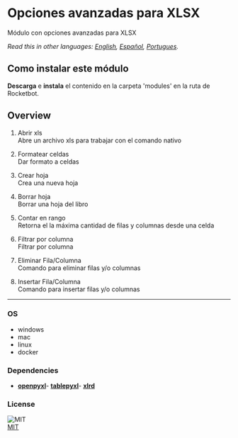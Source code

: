 # Opciones avanzadas para XLSX
  
Módulo con opciones avanzadas para XLSX  

*Read this in other languages: [English](README.md), [Español](README_es.md), [Portugues](README_pr.md).*

## Como instalar este módulo
  
__Descarga__ e __instala__ el contenido en la carpeta 'modules' en la ruta de Rocketbot.  



## Overview


1. Abrir xls  
Abre un archivo xls para trabajar con el comando nativo

2. Formatear celdas  
Dar formato a celdas

3. Crear hoja  
Crea una nueva hoja

4. Borrar hoja  
Borrar una hoja del libro

5. Contar en rango  
Retorna el la máxima cantidad de filas y columnas desde una celda

6. Filtrar por columna  
Filtrar por columna

7. Eliminar Fila/Columna  
Comando para eliminar filas y/o columnas

8. Insertar Fila/Columna  
Comando para insertar filas y/o columnas  




----
### OS

- windows
- mac
- linux
- docker

### Dependencies
- [**openpyxl**](https://pypi.org/project/openpyxl/)- [**tablepyxl**](https://pypi.org/project/tablepyxl/)- [**xlrd**](https://pypi.org/project/xlrd/)
### License
  
![MIT](https://camo.githubusercontent.com/107590fac8cbd65071396bb4d04040f76cde5bde/687474703a2f2f696d672e736869656c64732e696f2f3a6c6963656e73652d6d69742d626c75652e7376673f7374796c653d666c61742d737175617265)  
[MIT](http://opensource.org/licenses/mit-license.ph)